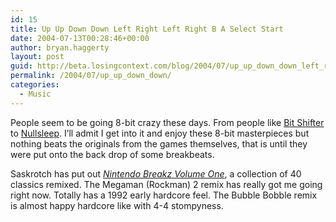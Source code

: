 ```yaml
---
id: 15
title: Up Up Down Down Left Right Left Right B A Select Start
date: 2004-07-13T00:28:46+00:00
author: bryan.haggerty
layout: post
guid: http://beta.losingcontext.com/blog/2004/07/up_up_down_down_left_right_left_right_b_a_select_start.php
permalink: /2004/07/up_up_down_down/
categories:
  - Music
---
```

People seem to be going 8-bit crazy these days. From people like [Bit Shifter](http://www.bitshifter.cc/ "Check out the sounds of Bit Shifter") to [Nullsleep](http://www.nullsleep.com/ "Check out the sounds of Nullsleep"). I&#8217;ll admit I get into it and enjoy these 8-bit masterpieces but nothing beats the originals from the games themselves, that is until they were put onto the back drop of some breakbeats.

Saskrotch has put out _[Nintendo Breakz Volume One](http://barnofhell.com/saskrotch.htm "Download the album")_, a collection of 40 classics remixed. The Megaman (Rockman) 2 remix has really got me going right now. Totally has a 1992 early hardcore feel. The Bubble Bobble remix is almost happy hardcore like with 4-4 stompyness.